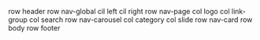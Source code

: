 row header
    row nav-global
        cil left
        cil right
    row nav-page
        col logo
        col link-group
        col search
    row nav-carousel
        col category
        col slide
    row nav-card
row body
row footer